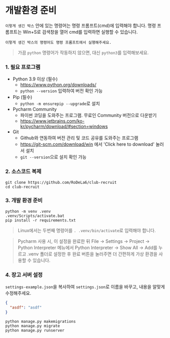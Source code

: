 # 개발환경 준비

`이렇게 생긴 박스` 안에 있는 명령어는 명령 프롬프트(cmd)에 입력해야 합니다. 명령 프롬프트는 Win+S로 검색창을 열어 cmd를 입력하면 실행할 수 있습니다.
```
이렇게 생긴 박스의 명령어도 명령 프롬프트에서 실행해주세요.
```
> 가끔 `python` 명령어가 작동하지 않으면, 대신 `python3`를 입력해보세요.

### 1. 필요 프로그램

* Python 3.9 이상 (필수)
  * https://www.python.org/downloads/
  * `python --version` 입력하여 버전 확인 가능
* Pip (필수)
  * `python -m ensurepip --upgrade`로 설치
* Pycharm Community
  * 파이썬 코딩을 도와주는 프로그램. 무료인 Community 버전으로 다운받기
  * https://www.jetbrains.com/ko-kr/pycharm/download/#section=windows
* Git
  * Github와 연동하여 버전 관리 및 코드 공유를 도와주는 프로그램
  * https://git-scm.com/download/win 에서 'Click here to download' 눌러서 설치
  * `git --version`으로 설치 확인 가능

### 2. 소스코드 복제
```commandline
git clone https://github.com/RoDeLa6/club-recruit
cd club-recruit
```

### 3. 개발 환경 준비
```commandline
python -m venv .venv
.venv/Scripts/activate.bat
pip install -r requirements.txt
```
> Linux에서는 두번째 명령어를 `. .venv/bin/activate`로 입력해야 합니다.

> Pycharm 사용 시, 이 설정을 완료한 뒤 File -> Settings -> Project -> Python Interpreter 메뉴에서 Python Interpreter -> Show All -> Add를 누르고 .venv 폴더로 설정한 후 완료 버튼을 눌러주면 더 간편하게 가상 환경을 사용할 수 있습니다.

### 4. 장고 서버 설정
`settings-example.json`을 복사하여 `settings.json`로 이름을 바꾸고, 내용을 알맞게 수정해주세요.
```json
{
  "asdf": "asdf"
}
```

```commandline
python manage.py makemigrations
python manage.py migrate
python manage.py runserver
```
